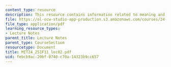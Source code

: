 ```yaml
---
content_type: resource
description: This resource contains information related to meaning and reference.
file: https://ol-ocw-studio-app-production.s3.amazonaws.com/courses/24-251-introduction-to-philosophy-of-language-fall-2011/febcb9ac20bf0740c70a14323b9cc657_MIT24_251F11_lec02.pdf
file_type: application/pdf
learning_resource_types:
- Lecture Notes
parent_title: Lecture Notes
parent_type: CourseSection
resourcetype: Document
title: MIT24_251F11_lec02.pdf
uid: febcb9ac-20bf-0740-c70a-14323b9cc657
---
```

